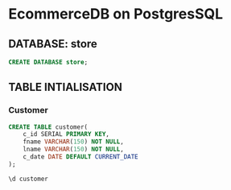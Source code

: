 # EcommerceDB on PostgresSQL

## DATABASE: store
```sql
CREATE DATABASE store;
```

## TABLE INTIALISATION

### Customer
```sql
CREATE TABLE customer(
    c_id SERIAL PRIMARY KEY,
    fname VARCHAR(150) NOT NULL,
    lname VARCHAR(150) NOT NULL,
    c_date DATE DEFAULT CURRENT_DATE
);
```
```sql example-good
\d customer
```
